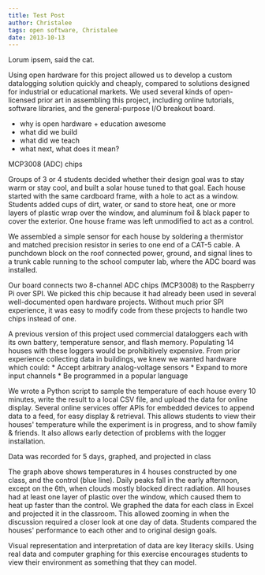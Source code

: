 ```yaml
---
title: Test Post
author: Christalee
tags: open software, Christalee
date: 2013-10-13
---
```


Lorum ipsem, said the cat.

Using open hardware for this project allowed us to develop a custom datalogging solution quickly and cheaply, compared to solutions designed for industrial or educational markets. We used several kinds of open-licensed prior art in assembling this project, including online tutorials, software libraries, and the general-purpose I/O breakout board. 

- why is open hardware + education awesome
- what did we build
- what did we teach
- what next, what does it mean?

MCP3008 (ADC) chips 


Groups of 3 or 4 students decided whether their design goal was to stay warm or stay cool, and built a solar house tuned to that goal.  Each house started with the same cardboard frame, with a hole to act as a window.  Students added cups of dirt, water, or sand to store heat, one or more layers of plastic wrap over the window, and aluminum foil & black paper to cover the exterior.  One house frame was left unmodified to act as a control.

We assembled a simple sensor for each house by soldering a thermistor and matched precision resistor in series to one end of a CAT-5 cable.  A punchdown block on the roof connected power, ground, and signal lines to a trunk cable running to the school computer lab, where the ADC board was installed.

Our board connects two 8-channel ADC chips (MCP3008) to the Raspberry Pi over SPI.  We picked this chip because it had already been used in several well-documented open hardware projects.  Without much prior SPI experience, it was easy to modify code from these projects to handle two chips instead of one.

A previous version of this project used commercial dataloggers each with its own battery, temperature sensor, and flash memory.  Populating 14 houses with these loggers would be prohibitively expensive.  From prior experience collecting data in buildings, we knew we wanted hardware which could:
    * Accept arbitrary analog-voltage sensors
    * Expand to more input channels
    * Be programmed in a popular language

We wrote a Python script to sample the temperature of each house every 10 minutes, write the result to a local CSV file, and upload the data for online display.  Several online services offer APIs for embedded devices to append data to a feed, for easy display & retrieval.  This allows students to view their houses' temperature while the experiment is in progress, and to show family & friends.  It also allows early detection of problems with the logger installation.

Data was recorded for 5 days, graphed, and projected in class

The graph above shows temperatures in 4 houses constructed by one class, and the control (blue line).  Daily peaks fall in the early afternoon, except on the 6th, when clouds mostly blocked direct radiation.  All houses had at least one layer of plastic over the window, which caused them to heat up faster than the control.  We graphed the data for each class in Excel and projected it in the classroom.  This allowed zooming in when the discussion required a closer look at one day of data.  Students compared the houses' performance to each other and to original design goals.

Visual representation and interpretation of data are key literacy skills.  Using real data and computer graphing for this exercise encourages students to view their environment as something that they can model.
